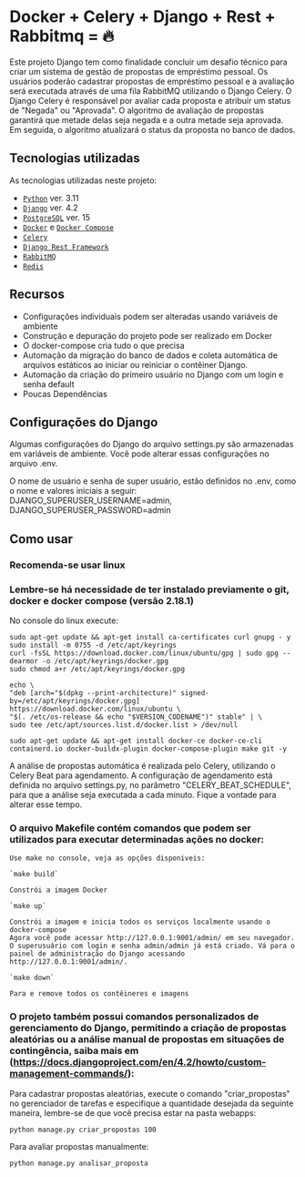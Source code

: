 # Docker + Celery + Django + Rest + Rabbitmq = 🔥

Este projeto Django tem como finalidade concluir um desafio técnico para criar um sistema de gestão de propostas de empréstimo pessoal. Os usuários poderão cadastrar propostas de empréstimo pessoal e a avaliação será executada através de uma fila RabbitMQ utilizando o Django Celery. O Django Celery é responsável por avaliar cada proposta e atribuir um status de "Negada" ou "Aprovada". O algoritmo de avaliação de propostas garantirá que metade delas seja negada e a outra metade seja aprovada. Em seguida, o algoritmo atualizará o status da proposta no banco de dados.

## Tecnologias utilizadas
As tecnologias utilizadas neste projeto:
- [`Python`](https://www.python.org) ver. 3.11
- [`Django`](https://www.djangoproject.com) ver. 4.2
- [`PostgreSQL`](https://www.postgresql.org) ver. 15
- [`Docker`](https://docs.docker.com/get-docker/) e [`Docker Compose`](https://docs.docker.com/compose/)
- [`Celery`](https://docs.celeryq.dev/en/stable/) 
- [`Django Rest Framework`](https://www.django-rest-framework.org/) 
- [`RabbitMQ`](https://www.rabbitmq.com/) 
- [`Redis`](https://redis.io/) 


## Recursos
- Configurações individuais podem ser alteradas usando variáveis de ambiente
- Construção e depuração do projeto pode ser realizado em Docker
- O docker-compose cria tudo o que precisa
- Automação da migração do banco de dados e coleta automática de arquivos estáticos ao iniciar ou reiniciar o contêiner Django.
- Automação da criação do primeiro usuário no Django com um login e senha default
- Poucas Dependências

## Configurações do Django
Algumas configurações do Django do arquivo settings.py são armazenadas em variáveis ​​de ambiente. Você pode alterar essas configurações no arquivo .env.

O nome de usuário e senha de super usuário, estão definidos no .env, como o nome e valores iniciais a seguir: DJANGO_SUPERUSER_USERNAME=admin, DJANGO_SUPERUSER_PASSWORD=admin


## Como usar
### Recomenda-se usar linux
### Lembre-se há necessidade de ter instalado previamente o git, docker e docker compose (versão 2.18.1)
No console do linux execute:

    sudo apt-get update && apt-get install ca-certificates curl gnupg - y
    sudo install -m 0755 -d /etc/apt/keyrings
    curl -fsSL https://download.docker.com/linux/ubuntu/gpg | sudo gpg --dearmor -o /etc/apt/keyrings/docker.gpg
    sudo chmod a+r /etc/apt/keyrings/docker.gpg

    echo \
    "deb [arch="$(dpkg --print-architecture)" signed-by=/etc/apt/keyrings/docker.gpg] https://download.docker.com/linux/ubuntu \
    "$(. /etc/os-release && echo "$VERSION_CODENAME")" stable" | \
    sudo tee /etc/apt/sources.list.d/docker.list > /dev/null
    
    sudo apt-get update && apt-get install docker-ce docker-ce-cli containerd.io docker-buildx-plugin docker-compose-plugin make git -y
    
A análise de propostas automática é realizada pelo Celery, utilizando o Celery Beat para agendamento. A configuração de agendamento está definida no arquivo settings.py, no parâmetro "CELERY_BEAT_SCHEDULE", para que a análise seja executada a cada minuto. Fique a vontade para alterar esse tempo.

### O arquivo Makefile contém comandos que podem ser utilizados para executar determinadas ações no docker:

    Use make no console, veja as opções disponiveis:

    `make build`

    Constrói a imagem Docker

    `make up`

    Constrói a imagem e inicia todos os serviços localmente usando o docker-compose
    Agora você pode acessar http://127.0.0.1:9001/admin/ em seu navegador. O superusuário com login e senha admin/admin já está criado. Vá para o painel de administração do Django acessando http://127.0.0.1:9001/admin/.

    `make down`

    Para e remove todos os contêineres e imagens


### O projeto também possui comandos personalizados de gerenciamento do Django, permitindo a criação de propostas aleatórias ou a análise manual de propostas em situações de contingência, saiba mais em (https://docs.djangoproject.com/en/4.2/howto/custom-management-commands/):

Para cadastrar propostas aleatórias, execute o comando "criar_propostas" no gerenciador de tarefas e especifique a quantidade desejada da seguinte maneira, lembre-se de que você precisa estar na pasta webapps:
    
    python manage.py criar_propostas 100

Para avaliar propostas manualmente:
    
    python manage.py analisar_proposta
